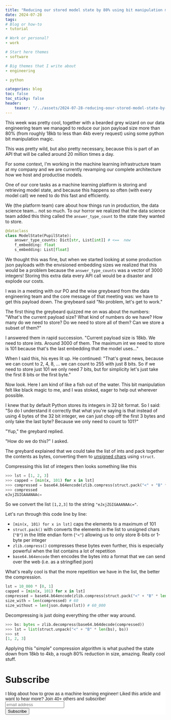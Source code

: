 ```yaml
---
title: "Reducing our stored model state by 80% using bit manipulation magic in Python"
date: 2024-07-28
tags:
# Blog or how-to
- tutorial

# Work or personal?
- work

# Start here themes
- software

# Big themes that I write about
- engineering

- python

categories: blog
toc: false
toc_sticky: false
header:
    teaser: "/../assets/2024-07-28-reducing-oour-stored-model-state-by-80-using-bit-manipulation-magic-in-python/thumbnail.png"
---
```

<!-- ctrl + alt + v -->

This week was pretty cool, together with a bearded grey wizard on our data engineering team we managed to reduce our json payload size more than 80% (from roughly 18kb to less than 4kb every request) using some python bit manipulation magic.

This was pretty wild, but also pretty necessary, because this is part of an API that will be called around 20 million times a day.

For some context, I'm working in the machine learning infrastructure team at my company and we are currently revamping our complete architecture how we host and productise models. 

One of our core tasks as a machine learning platform is storing and retrieving model state, and because this happens so often (with every model call) we need to do this fast and efficiently.

We (the platform team) care about how things run in production, the data science team... not so much. To our horror we realized that the data science team added this thing called the `answer_type_count` to the state they wanted to store.


```python
@dataclass
class ModelState(PupilState):
    answer_type_counts: Dict[str, List[int]] # <==  new
    f_embedding: float
    s_embedding: List[float]
```

We thought this was fine, but when we started looking at some production json payloads with the envisioned embedding sizes we realized that this would be a problem because the `answer_type_counts` was a vector of 3000 integers! Storing this extra data every API call would be a disaster and explode our costs.

I was in a meeting with our PO and the wise greybeard from the data engineering team and the core message of that meeting was: we have to get this payload down. The greybeard said "No problem, let's get to work."

The first thing the greybeard quizzed me on was about the numbers: "What's the current payload size? What kind of numbers do we have? How many do we need to store? Do we need to store all of them? Can we store a subset of them?"

I answered them in rapid succession. "Current payload size is 18kb. We need to store ints. Around 3000 of them. The maximum int we need to store is 101 because that's the last embedding that the model uses..." 

When I said this, his eyes lit up. He continued: "That's great news, because we can count to 2, 4, 8, ... we can count to 255 with just 8 bits. So if we need to store just 101 we only need 7 bits, but for simplicity let's just take the first 8 bits or the first byte."

Now look. Here I am kind of like a fish out of the water. This bit manipulation felt like black magic to me, and I was stoked, eager to help out wherever possible.

I knew that by default Python stores its integers in 32 bit format. So I said: "So do I understand it correctly that what you're saying is that instead of using 4 bytes of the 32 bit integer, we can just chop off the first 3 bytes and only take the last byte? Because we only need to count to 101?"

"Yup," the greybard replied.

"How do we do this?" I asked.

The greybard explained that we could take the list of ints and pack together the contents as bytes, converting them to [unsigned chars](https://docs.python.org/3/library/struct.html#format-characters) using `struct`. 

Compressing this list of integers then looks something like this

```python
>>> lst = [1, 2, 3]
>>> capped = [min(x, 101) for x in lst]
>>> compressed = base64.b64encode(zlib.compress(struct.pack("<" + "B" * len(capped), *capped))).decode("utf-8")
>>> compressed
eJxjZGIGAAANAAc=
```

So we convert the list `[1,2,3]` to the string `"eJxjZGIGAAANAAc="`. 

Let's run through this code line by line: 

* `[min(x, 101) for x in lst]` caps the elements to a maximum of 101 
* `struct.pack()` with converts the elements in the list to unsigned chars (`"B"`) in the little endian form (`"<"`) allowing us to only store 8-bits or 1-byte per integer
* `zlib.compress()` compresses these bytes even further, this is especially powerful when the list contains a lot of repetition
* `base64.b64encode` then encodes the bytes into a format that we can send over the web (i.e. as a stringified json)

What's really cool is that the more repetition we have in the list, the better the compression. 

```python
lst = 10_000 * [0, 1]
capped = [min(x, 101) for x in lst]
compressed = base64.b64encode(zlib.compress(struct.pack("<" + "B" * len(capped), *capped))).decode("utf-8")
size_with = len(compressed) # 60
size_without = len(json.dumps(lst)) # 60_000
```

Decompressing is just doing everything the other way around.

```python
>>> bs: bytes = zlib.decompress(base64.b64decode(compressed))
>>> lst = list(struct.unpack("<" + "B" * len(bs), bs))
>>> st
[1, 2, 3]
```

Applying this "simple" compression algorithm is what pushed the state down from 18kb to 4kb, a rough 80% reduction in size, amazing. Really cool stuff.

# Subscribe

<!-- Begin Mailchimp Signup Form -->
<link href="//cdn-images.mailchimp.com/embedcode/horizontal-slim-10_7.css" rel="stylesheet" type="text/css">
<style type="text/css">
#mc_embed_signup{background:#fff; clear:left; font:14px Helvetica,Arial,sans-serif; width:100%;}
/* Add your own Mailchimp form style overrides in your site stylesheet or in this style block.
    We recommend moving this block and the preceding CSS link to the HEAD of your HTML file. */
</style>
<div id="mc_embed_signup">
<form action="https://gmail.us3.list-manage.com/subscribe/post?u=92fe86c389878585bc87837e8&amp;id=50543deff9" method="post" id="mc-embedded-subscribe-form" name="mc-embedded-subscribe-form" class="validate" target="_blank" novalidate>
    <div id="mc_embed_signup_scroll">
<label for="mce-EMAIL">I blog about how to grow as a machine learning engineer! Liked this article and want to hear more? Join 40+ others and subscribe!</label>
<input type="email" value="" name="EMAIL" class="email" id="mce-EMAIL" placeholder="email address" required>
    <!-- real people should not fill this in and expect good things - do not remove this or risk form bot signups-->
    <div style="position: absolute; left: -5000px;" aria-hidden="true"><input type="text" name="b_92fe86c389878585bc87837e8_50543deff9" tabindex="-1" value=""></div>
    <div class="clear"><input type="submit" value="Subscribe" name="subscribe" id="mc-embedded-subscribe" class="button"></div>
    </div>
</form>
</div>
<!--End mc_embed_signup-->
    